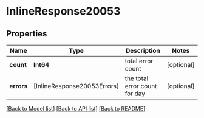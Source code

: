 # InlineResponse20053

## Properties
Name | Type | Description | Notes
------------ | ------------- | ------------- | -------------
**count** | **Int64** | total error count | [optional] 
**errors** | [InlineResponse20053Errors] | the total error count for day | [optional] 

[[Back to Model list]](../README.md#documentation-for-models) [[Back to API list]](../README.md#documentation-for-api-endpoints) [[Back to README]](../README.md)


